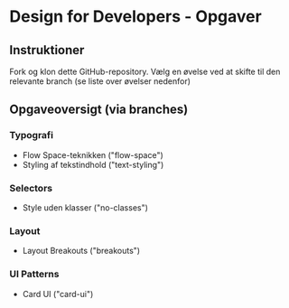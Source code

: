 # Design for Developers - Opgaver

## Instruktioner

Fork og klon dette GitHub-repository. Vælg en øvelse ved at skifte til den relevante branch (se liste over øvelser nedenfor)

## Opgaveoversigt (via branches)

### Typografi

- Flow Space-teknikken ("flow-space")
- Styling af tekstindhold ("text-styling")

### Selectors

- Style uden klasser ("no-classes")

### Layout

- Layout Breakouts ("breakouts")

### UI Patterns

- Card UI ("card-ui")
